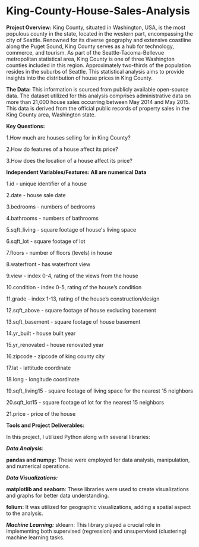 # King-County-House-Sales-Analysis
**Project Overview:** 
King County, situated in Washington, USA, is the most populous county in the state, located in the western part, encompassing the city of Seattle. Renowned for its diverse geography and extensive coastline along the Puget Sound, King County serves as a hub for technology, commerce, and tourism.
As part of the Seattle-Tacoma-Bellevue metropolitan statistical area, King County is one of three Washington counties included in this region. Approximately two-thirds of the population resides in the suburbs of Seattle. This statistical analysis aims to provide insights into the distribution of house prices in King County.

**The Data:**
This information is sourced from publicly available open-source data. 
The dataset utilized for this analysis comprises administrative data on more than 21,000 house sales occurring between May 2014 and May 2015. This data is derived from the official public records of property sales in the King County area, Washington state.

**Key Questions:**

1.How much are houses selling for in King County?

2.How do features of a house affect its price?

3.How does the location of a house affect its price?


**Independent Variables/Features: All are numerical Data**

1.id - unique identifier of a house

2.date - house sale date

3.bedrooms -  numbers of bedrooms

4.bathrooms -  numbers of bathrooms

5.sqft_living - square footage of house's living space

6.sqft_lot - square footage of lot

7.floors - number of floors (levels) in house

8.waterfront - has waterfront view

9.view - index 0-4, rating of the views from the house

10.condition - index 0-5, rating of the house’s condition

11.grade -  index 1-13, rating of the house’s construction/design

12.sqft_above -  square footage of house excluding basement

13.sqft_basement -  square footage of house basement

14.yr_built - house built year

15.yr_renovated - house renovated year

16.zipcode - zipcode of king county city

17.lat - lattitude coordinate

18.long - longitude coordinate

19.sqft_living15 - square footage of living space for the nearest 15 neighbors

20.sqft_lot15 - square footage of lot for the nearest 15 neighbors

21.price - price of the house

**Tools and Project Deliverables:**

In this project, I utilized Python along with several libraries:

**_Data Analysis_**:

**pandas and numpy:** These were employed for data analysis, manipulation, and numerical operations.

**_Data Visualizations:_**

**matplotlib and seaborn**: These libraries were used to create visualizations and graphs for better data understanding.

**folium:** It was utilized for geographic visualizations, adding a spatial aspect to the analysis.

**_Machine Learning:_**
sklearn: This library played a crucial role in implementing both supervised (regression) and unsupervised (clustering) machine learning tasks.
